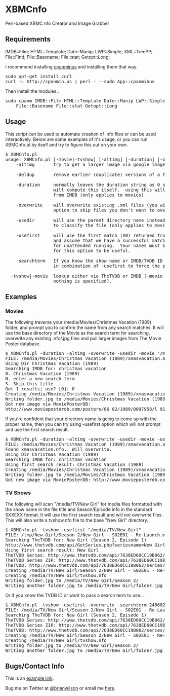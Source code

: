 XBMCnfo
=======

Perl-based XBMC nfo Creator and Image Grabber

Requirements
------------
IMDB::Film;
HTML::Template;
Date::Manip;
LWP::Simple;
XML::TreePP;
File::Find;
File::Basename;
File::stat;
Getopt::Long;


I recommend installing [cpanminus](https://github.com/miyagawa/cpanminus) and installing them that way. 
<pre>
sudo apt-get install curl
curl -L http://cpanmin.us | perl - --sudo App::cpanminus
</pre>	

Then install the modules..
<pre>
sudo cpanm IMDB::Film HTML::Template Date::Manip LWP::Simple XML::TreePP File::Find \
    File::Basename File::stat Getopt::Long 
</pre>

Usage
-----
This script can be used to automate creation of .nfo files or can be used
interactively.  Below are some examples of it's usage, or you can run XBMCnfo.pl 
by itself and try to figure this out on your own.

<pre>
$ XBMCnfo.pl
usage: XBMCnfo.pl [-movie|-tvshow] [-altimg] [-duration] [-overwrite] [-usedir] [-usefirst] path-to-search-for-files
    -altimg       try to get a larger image via google images

    -deldup       remove earlier (duplicate) versions of a file

    -duration     normally leaves the duration string as 0 so that ATVFiles
                  will compute this itself.  using this will grab duration 
                  from IMDB (only applies to movies)

    -overwrite    will overwrite existing .xml files (you will have the
                  option to skip files you don't want to overwrite).

    -usedir       will use the parent directory name instead of the filename
                  to classify the file (only applies to movies).

    -usefirst     will use the first match (#0) returned from the search
                  and assume that we have a successful match.  Useful
                  for unattended running.  Your names must be accurate
                  for this option to be useful.

    -searchterm   If you know the show name or IMDB/TVDB ID you want to search for, use this
                  in combination of -usefirst to force the proper show/movie name.

  -tvshow|-movie  lookup either via TheTVDB or IMDB (-movie is default if
                  nothing is specified).
</pre>

Examples
--------

### Movies

The following traverse your /media/Movies/Christmas Vacation (1989) folder, and
prompt you to confirm the name from any search matches. It will use the base directory of the Movie as the search term
for searching, overwrite any existing .nfo/.jpg files and pull larger images
from The Movie Poster database.

<pre>$ XBMCnfo.pl -duration -altimg -overwrite -usedir -movie "/media/Movies/Christmas Vacation (1989)"
FILE: /media/Movies/Christmas Vacation (1989)/xmasvacation.avi
Using Dir Christmas Vacation (1989)
Searching IMDB for: christmas vacation 
0. Christmas Vacation (1989)
N. enter a new search term
S. Skip this title
Got 1 results; use? [0]: 0
Creating /media/Movies/Christmas Vacation (1989)/xmasvacation.nfo
Writing folder.jpg to /media/Movies/Christmas Vacation (1989)/
Got new image via MoviePosterDB:
http://www.movieposterdb.com/posters/06_02/1989/0097958/l_91473_0097958_623cbd0d.jpg
</pre>

If you're confident that your directory name is going to come up with the
proper name, then you can try using -usefirst option which will not prompt and
use the first search result.

<pre>$ XBMCnfo.pl -duration -altimg -overwrite -usedir -movie -usefirst "/media/Movies/Christmas Vacation (1989)"
FILE: /media/Movies/Christmas Vacation (1989)/xmasvacation.avi
Found xmasvacation.nfo.. Will overwrite.
Using Dir Christmas Vacation (1989)
Searching IMDB for: christmas vacation 
Using first search result: Christmas Vacation (1989)
Creating /media/Movies/Christmas Vacation (1989)/xmasvacation.nfo
Writing folder.jpg to /media/Movies/Christmas Vacation (1989)/
Got new image via MoviePosterDB: http://www.movieposterdb.com/posters/06_02/1989/0097958/l_91473_0097958_623cbd0d.jpg
</pre>


### TV Shows

The following will scan "/media/TV/New Girl" for media files formatted with
the show name in the file title and Season/Episode info in the standard SXXEXX
format. It will use the first search result and will not overwrite files. This
will also write a tvshow.nfo file to the base "New Girl" directory.

<pre>$ XBMCnfo.pl -tvshow -usefirst "/media/TV/New Girl"
FILE: /tmp/New Girl/Season 2/New Girl - S02E01 - Re-Launch.mkv
Searching TheTVDB for: New Girl (Season 2, Episode 1)
http://www.thetvdb.com/api/GetSeries.php?seriesname=New Girl
Using first search result: New Girl
TheTVDB Series: http://www.thetvdb.com/api/7638ED60CC19B062/series/248682/en.xml
TheTVDB Series ZIP: http://www.thetvdb.com/api/7638ED60CC19B062/series/248682/all/en.zip
TheTVDB: http://www.thetvdb.com/api/7638ED60CC19B062/series/248682/default/2/1/en.xml
Creating /media/TV/New Girl/Season 2/New Girl - S02E01 - Re-Launch.nfo
Creating /media/TV/New Girl/tvshow.nfo
Writing folder.jpg to /media/TV/New Girl/Season 2/
Writing another folder.jpg to /media/TV/New Girl/folder.jpg
</pre>

Or if you know the TVDB ID or want to pass a search term to use...

<pre>$ XBMCnfo.pl -tvshow -usefirst -overwrite -searchterm 248682 /media/TV/New\ Girl
FILE: /media/TV/New Girl/Season 2/New Girl - S02E01 - Re-Launch.mkv
Searching TheTVDB for: New Girl (Season 2, Episode 1)
TheTVDB Series: http://www.thetvdb.com/api/7638ED60CC19B062/series/248682/en.xml
TheTVDB Series ZIP: http://www.thetvdb.com/api/7638ED60CC19B062/series/248682/all/en.zip
TheTVDB: http://www.thetvdb.com/api/7638ED60CC19B062/series/248682/default/2/1/en.xml
Creating /media/TV/New Girl/Season 2/New Girl - S02E01 - Re-Launch.nfo
Creating /media/TV/New Girl/tvshow.nfo
Writing folder.jpg to /media/TV/New Girl/Season 2/
Writing another folder.jpg to /media/TV/New Girl/folder.jpg
</pre>

Bugs/Contact Info
-----------------
This is an [example link](http://example.com/).

Bug me on Twitter at [@brianwilson](http://twitter.com/brianwilson) or email me [here](http://cronological.com/comment.php?ref=bubba).


